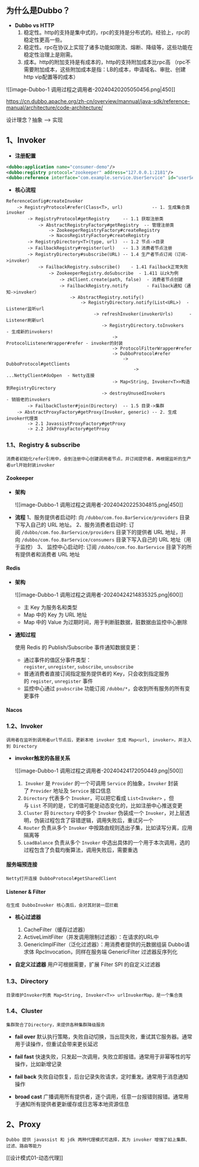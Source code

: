 
## 为什么是Dubbo？

 - **Dubbo vs  HTTP**
	1.  稳定性。http的支持是集中式的，rpc的支持是分布式的。经验上，rpc的稳定性更高一些。
	2.  稳定性。rpc在协议上实现了诸多功能如限流、熔断、降级等，这些功能在稳定性治理上是刚需。
	3.  成本。http的附加支持是有成本的，http的支持附加成本比rpc高 （rpc不需要附加成本，这些附加成本是指：LB的成本，申请域名、审批、创建http vip配置等的成本）


![[image-Dubbo-1 调用过程之调用者-20240420205050456.png|450]]

https://cn.dubbo.apache.org/zh-cn/overview/mannual/java-sdk/reference-manual/architecture/code-architecture/

设计理念？抽象 --> 实现

## 1、Invoker

-  **注册配置**

```xml
<dubbo:application name="consumer-demo"/>
<dubbo:registry protocol="zookeeper" address="127.0.0.1:2181"/>
<dubbo:reference interface="com.example.service.UserService" id="userService" check="false" url="dubbo://userService.provider-demo"/>
```


-  **核心流程**

```text
ReferenceConfig#createInvoker
	-> RegistryProtocol#refer(Class<T>, url)           -- 1. 生成集合类invoker
		-> RegistryProtocol#getRegistry     -- 1.1 获取注册类
			-> AbstractRegistryFactory#getRegistry  -- 管理注册类
				-> ZookeeperRegistryFactory#createRegistry 
				-> NacosRegistryFactory#createRegistry
		-> RegistryDirectory<T>(type, url)  -- 1.2 节点->目录
		-> FailbackRegistry#register(url)   -- 1.3 消费者节点注册
		-> RegistryDirectory#subscribe(URL) -- 1.4 生产者节点订阅（订阅->invoker）
		    -> FailbackRegistry.subscribe()    - 1.41 Failback正常失败
				-> ZookeeperRegistry.doSubscribe  - 1.411 以zk为例
				    -> zkClient.create(path, false)  - 消费者节点创建
				    -> FailbackRegistry.notify       - Failback通知（通知->invoker）
					    -> AbstractRegistry.notify()  
					        -> RegistryDirectory.notify(List<URL>)  - Listener监听url
						         -> refreshInvoker(invokerUrls)      - Listener刷新url    
						            -> RegistryDirectory.toInvokers   - 生成新的invokers!  
							            -> ProtocolListenerWrapper#refer - invoker的封装
							            -> ProtocolFilterWrapper#refer
							            -> DubboProtocol#refer
								            -> DubboProtocol#getClients
										        -> ...NettyClient#doOpen  - Netty连接
										-> Map<String, Invoker<T>>构造到RegistryDirectory
						            -> destroyUnusedInvokers             - 销毁老的invokers
		-> FailbackCluster#join(Directory)  -- 1.5 目录->集群
	-> AbstractProxyFactory#getProxy(Invoker, generic) -- 2. 生成invoker代理类
		-> 2.1 JavassistProxyFactory#getProxy
		-> 2.2 JdkProxyFactory#getProxy
```


### 1.1、Registry & subscribe

	消费者初始化refer引用中，会到注册中心创建调用者节点，并订阅提供者，再根据监听的生产者url开始封装invoker

#### Zookeeper

- **架构**
  
	![[image-Dubbo-1 调用过程之调用者-20240420225304815.png|450]]

-  **流程**
	1、服务提供者启动时:  向 `/dubbo/com.foo.BarService/providers` 目录下写入自己的 URL 地址。
	2、服务消费者启动时:  订阅 `/dubbo/com.foo.BarService/providers` 目录下的提供者 URL 地址，并向 `/dubbo/com.foo.BarService/consumers` 目录下写入自己的 URL 地址（用于监控）
	3、 监控中心启动时: 订阅 `/dubbo/com.foo.BarService` 目录下的所有提供者和消费者 URL 地址


#### Redis

- **架构**

	![[image-Dubbo-1 调用过程之调用者-20240424214835325.png|600]]
	
	- 主 Key 为服务名和类型
	- Map 中的 Key 为 URL 地址
	- Map 中的 Value 为过期时间，用于判断脏数据，脏数据由监控中心删除


- **通知过程**
  
	使用 Redis 的 Publish/Subscribe 事件通知数据变更：
	- 通过事件的值区分事件类型：`register`, `unregister`, `subscribe`, `unsubscribe`
	- 普通消费者直接订阅指定服务提供者的 Key，只会收到指定服务的 `register`, `unregister` 事件
	- 监控中心通过 `psubscribe` 功能订阅 `/dubbo/*`，会收到所有服务的所有变更事件

#### Nacos


### 1.2、Invoker

	调用者在监听到调用者url节点后，更新本地 invoker 生成 Map<url, invoker>，并注入到 Directory

-  **invoker触发的各层关系**
	
	![[image-Dubbo-1 调用过程之调用者-20240424172050449.png|500]]
	
	1.  `Invoker` 是 `Provider` 的一个可调用 `Service` 的抽象，`Invoker` 封装了 `Provider` 地址及 `Service` 接口信息
	2. `Directory` 代表多个 `Invoker`，可以把它看成 `List<Invoker>` ，但与 `List` 不同的是，它的值可能是动态变化的，比如注册中心推送变更
	3. `Cluster` 将 `Directory` 中的多个 `Invoker` 伪装成一个 `Invoker`，对上层透明，伪装过程包含了容错逻辑，调用失败后，重试另一个
	4. `Router` 负责从多个 `Invoker` 中按路由规则选出子集，比如读写分离，应用隔离等
	5. `LoadBalance` 负责从多个 `Invoker` 中选出具体的一个用于本次调用，选的过程包含了负载均衡算法，调用失败后，需要重选

#### 服务端预连接

	Netty打开连接 DubboProtocol#getSharedClient

#### Listener & Filter

	在生成 DubboInvoker 核心类后，会对其封装一层拦截

- **核心过滤器**

	1.  CacheFilter（缓存过滤器）
	2.  ActiveLimitFilter（并发调用限制过滤器）：在请求的URL中
	3.  GenericImplFilter（泛化过滤器）：用消费者提供的元数据组装 Dubbo请求体 RpcInvocation，同样在服务端 GenericFilter 过滤器反序列化


-  **自定义过滤器**
	用户可根据需要，扩展 Filter SPI 的自定义过滤器

### 1.3、Directory

	目录维护Invoker列表 Map<String, Invoker<T>> urlInvokerMap，是一个集合类

### 1.4、Cluster

	集群聚合了Directory，来提供各种集群降级服务

-  **fail over**
	默认执行策略，失败自动切换，当出现失败，重试其它服务器。通常用于读操作，但重试会带来更长延迟

-  **fail fast**
	快速失败，只发起一次调用，失败立即报错。通常用于非幂等性的写操作，比如新增记录

-  **fail back**
	失败自动恢复，后台记录失败请求，定时重发。通常用于消息通知操作 

-  **broad cast**
	广播调用所有提供者，逐个调用，任意一台报错则报错。通常用于通知所有提供者更新缓存或日志等本地资源信息

## 2、Proxy

	Dubbo 提供 javassist 和 jdk 两种代理模式可选择，其为 invoker 增强了如上集群、过滤、路由等能力

[[设计模式01-动态代理]]